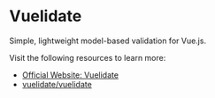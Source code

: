 # Vuelidate

Simple, lightweight model-based validation for Vue.js.

Visit the following resources to learn more:

- [Official Website: Vuelidate](https://vuelidate.js.org/)
- [vuelidate/vuelidate](https://github.com/vuelidate/vuelidate)
